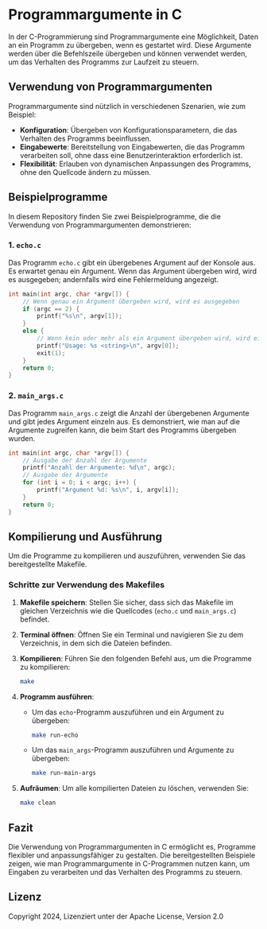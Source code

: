 # Programmargumente in C

In der C-Programmierung sind Programmargumente eine Möglichkeit, Daten an ein Programm zu übergeben, wenn es gestartet wird. Diese Argumente werden über die Befehlszeile übergeben und können verwendet werden, um das Verhalten des Programms zur Laufzeit zu steuern. 

## Verwendung von Programmargumenten

Programmargumente sind nützlich in verschiedenen Szenarien, wie zum Beispiel:

- **Konfiguration**: Übergeben von Konfigurationsparametern, die das Verhalten des Programms beeinflussen.
- **Eingabewerte**: Bereitstellung von Eingabewerten, die das Programm verarbeiten soll, ohne dass eine Benutzerinteraktion erforderlich ist.
- **Flexibilität**: Erlauben von dynamischen Anpassungen des Programms, ohne den Quellcode ändern zu müssen.

## Beispielprogramme

In diesem Repository finden Sie zwei Beispielprogramme, die die Verwendung von Programmargumenten demonstrieren:

### 1. `echo.c`

Das Programm `echo.c` gibt ein übergebenes Argument auf der Konsole aus. Es erwartet genau ein Argument. Wenn das Argument übergeben wird, wird es ausgegeben; andernfalls wird eine Fehlermeldung angezeigt.

```c
int main(int argc, char *argv[]) {
    // Wenn genau ein Argument übergeben wird, wird es ausgegeben
    if (argc == 2) {
        printf("%s\n", argv[1]);
    } 
    else {
        // Wenn kein oder mehr als ein Argument übergeben wird, wird eine Fehlermeldung ausgegeben
        printf("Usage: %s <string>\n", argv[0]);
        exit(1);
    }
    return 0;
}
```

### 2. `main_args.c`

Das Programm `main_args.c` zeigt die Anzahl der übergebenen Argumente und gibt jedes Argument einzeln aus. Es demonstriert, wie man auf die Argumente zugreifen kann, die beim Start des Programms übergeben wurden.

```c
int main(int argc, char *argv[]) {
    // Ausgabe der Anzahl der Argumente
    printf("Anzahl der Argumente: %d\n", argc);
    // Ausgabe der Argumente
    for (int i = 0; i < argc; i++) {
        printf("Argument %d: %s\n", i, argv[i]);
    }
    return 0;
}
```

## Kompilierung und Ausführung

Um die Programme zu kompilieren und auszuführen, verwenden Sie das bereitgestellte Makefile.

### Schritte zur Verwendung des Makefiles

1. **Makefile speichern**: Stellen Sie sicher, dass sich das Makefile im gleichen Verzeichnis wie die Quellcodes (`echo.c` und `main_args.c`) befindet.

2. **Terminal öffnen**: Öffnen Sie ein Terminal und navigieren Sie zu dem Verzeichnis, in dem sich die Dateien befinden.

3. **Kompilieren**: Führen Sie den folgenden Befehl aus, um die Programme zu kompilieren:
   ```bash
   make
   ```

4. **Programm ausführen**:
   - Um das `echo`-Programm auszuführen und ein Argument zu übergeben:
     ```bash
     make run-echo
     ```
   - Um das `main_args`-Programm auszuführen und Argumente zu übergeben:
     ```bash
     make run-main-args
     ```

5. **Aufräumen**: Um alle kompilierten Dateien zu löschen, verwenden Sie:
   ```bash
   make clean
   ```

## Fazit

Die Verwendung von Programmargumenten in C ermöglicht es, Programme flexibler und anpassungsfähiger zu gestalten. Die bereitgestellten Beispiele zeigen, wie man Programmargumente in C-Programmen nutzen kann, um Eingaben zu verarbeiten und das Verhalten des Programms zu steuern.

## Lizenz

Copyright 2024, Lizenziert unter der Apache License, Version 2.0
